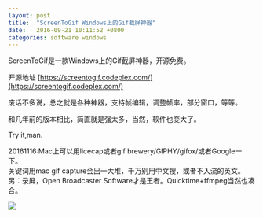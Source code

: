```yaml
---
layout: post
title:  "ScreenToGif Windows上的Gif截屏神器"
date:   2016-09-21 10:11:52 +0800
categories: software windows
---
```

ScreenToGif是一款Windows上的Gif截屏神器，开源免费。  

开源地址 [https://screentogif.codeplex.com/](https://screentogif.codeplex.com/)  

废话不多说，总之就是各种神器，支持帧编辑，调整帧率，部分窗口，等等。  

和几年前的版本相比，简直就是强太多，当然，软件也变大了。  

Try it,man.    

20161116:Mac上可以用licecap或者gif brewery/GIPHY/gifox/或者Google一下。  
关键词用mac gif capture会出一大堆，千万别用中文搜，或者不入流的英文。  
另：录屏，Open Broadcaster Software才是王者。Quicktime+ffmpeg当然也凑合。


<img src="http://hlcdn.onlinetool.cc/blog/2016/09/21/test.jpg">
